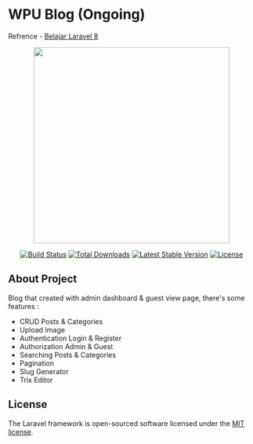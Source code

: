 # WPU Blog (Ongoing)

Refrence - [Belajar Laravel 8 ](https://www.youtube.com/playlist?list=PLFIM0718LjIWiihbBIq-SWPU6b6x21Q_2)

<p align="center"><a href="https://laravel.com" target="_blank"><img src="https://raw.githubusercontent.com/laravel/art/master/logo-lockup/5%20SVG/2%20CMYK/1%20Full%20Color/laravel-logolockup-cmyk-red.svg" width="400"></a></p>

<p align="center">
<a href="https://travis-ci.org/laravel/framework"><img src="https://travis-ci.org/laravel/framework.svg" alt="Build Status"></a>
<a href="https://packagist.org/packages/laravel/framework"><img src="https://img.shields.io/packagist/dt/laravel/framework" alt="Total Downloads"></a>
<a href="https://packagist.org/packages/laravel/framework"><img src="https://img.shields.io/packagist/v/laravel/framework" alt="Latest Stable Version"></a>
<a href="https://packagist.org/packages/laravel/framework"><img src="https://img.shields.io/packagist/l/laravel/framework" alt="License"></a>
</p>

## About Project

Blog that created with admin dashboard & guest view page, there's some features :
- CRUD Posts & Categories
- Upload Image
- Authentication Login & Register
- Authorization Admin & Guest
- Searching Posts & Categories
- Pagination
- Slug Generator
- Trix Editor

## License

The Laravel framework is open-sourced software licensed under the [MIT license](https://opensource.org/licenses/MIT).
